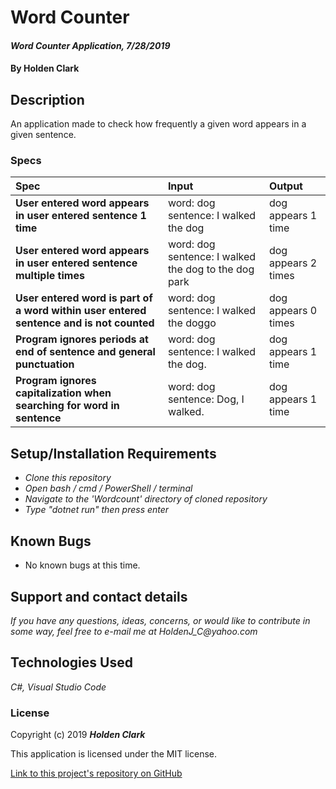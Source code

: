 # Word Counter

#### _Word Counter Application, 7/28/2019_

#### By **Holden Clark**

## Description

An application made to check how frequently a given word appears in a given sentence.

### Specs
| Spec | Input | Output |
| :-------------     | :------------- | :------------- |
| **User entered word appears in user entered sentence 1 time** | word: dog sentence: I walked the dog | dog appears 1 time |
| **User entered word appears in user entered sentence multiple times** | word: dog sentence: I walked the dog to the dog park | dog appears 2 times |
| **User entered word is part of a word within user entered sentence and is not counted** | word: dog sentence: I walked the doggo | dog appears 0 times |
| **Program ignores periods at end of sentence and general punctuation** | word: dog sentence: I walked the dog. | dog appears 1 time |
| **Program ignores capitalization when searching for word in sentence** | word: dog sentence: Dog, I walked. | dog appears 1 time |

## Setup/Installation Requirements

* _Clone this repository_
* _Open bash / cmd / PowerShell / terminal_
* _Navigate to the 'Wordcount' directory of cloned repository_
* _Type "dotnet run" then press enter_

## Known Bugs
* No known bugs at this time.

## Support and contact details

_If you have any questions, ideas, concerns, or would like to contribute in some way, feel free to e-mail me at HoldenJ_C@yahoo.com_

## Technologies Used
_C#,_
_Visual Studio Code_

### License

Copyright (c) 2019 **_Holden Clark_**

This application is licensed under the MIT license.

[Link to this project's repository on GitHub](https://github.com/HoldenJC/word-counter-c)